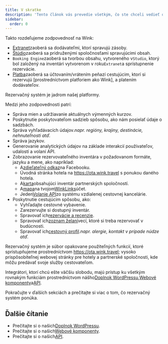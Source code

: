 ```yaml
---
title: V skratke
description: 'Tento článok vás prevedie všetkým, čo ste chceli vedieť o rezervačnom systéme.'
sidebar:
  order: 0
---
```

Takto rozdeľujeme zodpovednosť na Wink:

* [Extranet](/extranet/what-is-extranet)zaoberá sa dodávateľmi, ktorí spravujú zásoby.
* [Štúdio](/studio/what-is-studio)zaoberá sa pridruženými spoločnosťami spravujúcimi obsah.
* `Booking Engine`zaoberá sa tvorbou obsahu, vytvoreného v`Studio`, ktorý bol založený na inventári vytvorenom v roku`Extranet`a sprístupnenie rezervácie.
* [Platba](/payment/what-is-trip-pay)zaoberá sa účtovaním/vrátením peňazí cestujúcim, ktorí si rezervujú \[prostredníctvom platforiem ako Wink], a platením dodávateľov.

Rezervačný systém je jadrom našej platformy.

Medzi jeho zodpovednosti patrí:

* Správa mien a udržiavanie aktuálnych výmenných kurzov.
* Poskytnutie poskytovateľom sadzieb spôsobu, ako nám posielať údaje o sadzbách.
* Správa vyhľadávacích údajov.*napr. regióny, krajiny, destinácie, nehnuteľnosti atď.*
* Správa jazykov.
* Generovanie analytických údajov na základe interakcií používateľov, udalostí a volaní API.
* Zobrazovanie rezervovateľného inventára v požadovanom formáte, jazyku a mene, ako napríklad:
  * A[zdieľateľný odkaz](/studio/shareable-links)na Facebooku.
  * Úvodná stránka hotela na https://ota.wink.travel s ponukou daného hotela.
  * A[karta](/studio/cards)obsahujúci inventár partnerských spoločností.
  * A[mapa](/studio/maps)na tvojom[WinkLinks](/link-manager/wink-links)účet.
  * Jeden[Volanie API](/developers/apis)zo systému vzdialenej cestovnej kancelárie.
* Poskytnutie cestujúcim spôsobu, ako:
  * Vyhľadajte cestovné vybavenie.
  * Zarezervujte si dostupný inventár.
  * Spravovať ich[rezervácie a recenzie](/booking-engine/bookings).
  * Spravovať ich[zoznam želaní](/booking-engine/bucket-list)vecí, ktoré si treba rezervovať v budúcnosti.
  * Spravovať ich[cestovný profil](/booking-engine/travel-preferences).*napr. alergie, kontakt v prípade núdze atď.*

Rezervačný systém je súbor opakovane použiteľných funkcií, ktoré sprístupňujeme prostredníctvom https://ota.wink.travel; vysoko prispôsobiteľnej webovej stránky pre hotely a partnerské spoločnosti, kde môžu predávať svoje služby cestovateľom.

Integrátori, ktorí chcú ešte väčšiu slobodu, majú prístup ku všetkým rovnakým funkciám prostredníctvom nášho[Doplnok WordPressu](/developers/wordpress/),[Webové komponenty](/developers/web-components)a[API](/developers/apis).

Pokračujte v ďalších sekciách a prečítajte si viac o tom, čo rezervačný systém ponúka.

## Ďalšie čítanie

* Prečítajte si o našich[Doplnok WordPressu](/developers/wordpress/).
* Prečítajte si o našich[Webové komponenty](/developers/web-components).
* Prečítajte si o našich[API](/developers/apis).

